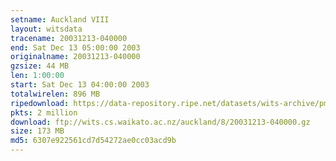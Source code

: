```yaml
---
setname: Auckland VIII
layout: witsdata
tracename: 20031213-040000
end: Sat Dec 13 05:00:00 2003
originalname: 20031213-040000
gzsize: 44 MB
len: 1:00:00
start: Sat Dec 13 04:00:00 2003
totalwirelen: 896 MB
ripedownload: https://data-repository.ripe.net/datasets/wits-archive/pma/long/auck/8//20031213-040000.gz
pkts: 2 million
download: ftp://wits.cs.waikato.ac.nz/auckland/8/20031213-040000.gz
size: 173 MB
md5: 6307e922561cd7d54272ae0cc03acd9b
---
```

